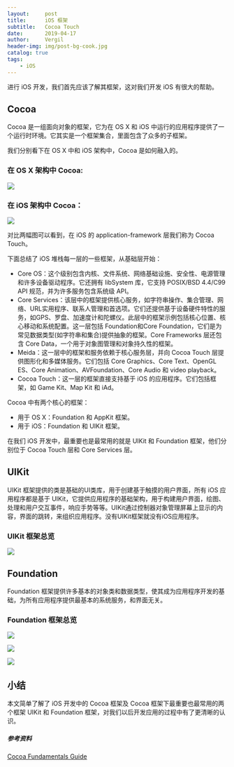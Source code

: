 ```yaml
---
layout:     post
title:      iOS 框架
subtitle:   Cocoa Touch
date:       2019-04-17
author:     Vergil
header-img: img/post-bg-cook.jpg
catalog: true
tags:
    - iOS
---
```


进行 iOS 开发，我们首先应该了解其框架，这对我们开发 iOS 有很大的帮助。

## Cocoa

Cocoa 是一组面向对象的框架，它为在 OS X 和 iOS 中运行的应用程序提供了一个运行时环境。它其实是一个框架集合，里面包含了众多的子框架。

我们分别看下在 OS X 中和 iOS 架构中，Cocoa 是如何融入的。

### 在 OS X 架构中 Cocoa:

![](https://ws4.sinaimg.cn/large/006tNc79ly1g25g6r7ujbj30ey09ktas.jpg)

### 在 iOS 架构中 Cocoa：

![](https://ws2.sinaimg.cn/large/006tNc79ly1g25fnqj62zj30dv0560te.jpg)

对比两幅图可以看到，在 iOS 的  application-framework 层我们称为 Cocoa Touch。

下面总结了 iOS 堆栈每一层的一些框架，从基础层开始：

- Core OS：这个级别包含内核、文件系统、网络基础设施、安全性、电源管理和许多设备驱动程序。它还拥有 libSystem 库，它支持 POSIX/BSD 4.4/C99 API 规范，并为许多服务包含系统级 API。
- Core Services：该层中的框架提供核心服务，如字符串操作、集合管理、网络、URL实用程序、联系人管理和首选项。它们还提供基于设备硬件特性的服务，如GPS、罗盘、加速度计和陀螺仪。此层中的框架示例包括核心位置、核心移动和系统配置。这一层包括 Foundation和Core Foundation，它们是为常见数据类型(如字符串和集合)提供抽象的框架。Core Frameworks 层还包含 Core Data，一个用于对象图管理和对象持久性的框架。
- Meida：这一层中的框架和服务依赖于核心服务层，并向 Cocoa Touch 层提供图形化和多媒体服务。它们包括 Core Graphics、Core Text、OpenGL ES、Core Animation、AVFoundation、Core Audio 和 video playback。
- Cocoa Touch：这一层的框架直接支持基于 iOS 的应用程序。它们包括框架，如 Game Kit、Map Kit 和 iAd。

Cocoa 中有两个核心的框架：

- 用于 OS X：Foundation 和 AppKit 框架。
- 用于 iOS：Foundation 和 UIKit 框架。

在我们 iOS 开发中，最重要也是最常用的就是 UIKit 和 Foundation 框架，他们分别位于 Cocoa Touch 层和 Core Services 层。

## UIKit

UIKit 框架提供的类是基础的UI类库，用于创建基于触摸的用户界面，所有 iOS 应用程序都是基于 UIKit，它提供应用程序的基础架构，用于构建用户界面，绘图、处理和用户交互事件，响应手势等等。UIKit通过控制器对象管理屏幕上显示的内容，界面的跳转，来组织应用程序。没有UIKit框架就没有iOS应用程序。

### UIKit 框架总览

![](https://ws1.sinaimg.cn/large/006tNc79ly1g25hcc0l3yj30o90w778i.jpg)

## Foundation

Foundation 框架提供许多基本的对象类和数据类型，使其成为应用程序开发的基础，为所有应用程序提供最基本的系统服务，和界面无关。

### Foundation 框架总览

![](https://ws1.sinaimg.cn/large/006tNc79ly1g25hf81kc3j30ad0dugnd.jpg)

![](https://ws1.sinaimg.cn/large/006tNc79ly1g25hfsqluhj30an0iqq5a.jpg)

![](https://ws3.sinaimg.cn/large/006tNc79ly1g25hg3byjij30ae0hu0ux.jpg)

## 小结

本文简单了解了 iOS 开发中的 Cocoa 框架及 Cocoa 框架下最重要也最常用的两个框架 UIKit 和 Foundation 框架，对我们以后开发应用的过程中有了更清晰的认识。

##### 参考资料

[Cocoa Fundamentals Guide](https://developer.apple.com/library/archive/documentation/Cocoa/Conceptual/CocoaFundamentals/WhatIsCocoa/WhatIsCocoa.html#//apple_ref/doc/uid/TP40002974-CH3-SW27)